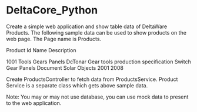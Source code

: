 # DeltaCore_Python

Create a simple web application and show table data of DeltaWare Products. The following sample data can be used to show products on the web page. The Page name is Products.

Product Id
Name
Description

1001
Tools Gears
Panels
DcTonar
Gear tools production specification
Switch Gear Panels
Document Solar Objects
2001
2008

Create ProductsController to fetch data from ProductsService. Product Service is a separate class which gets above sample data.

Note: You may or may not use database, you can use mock data to present to the web
application.
